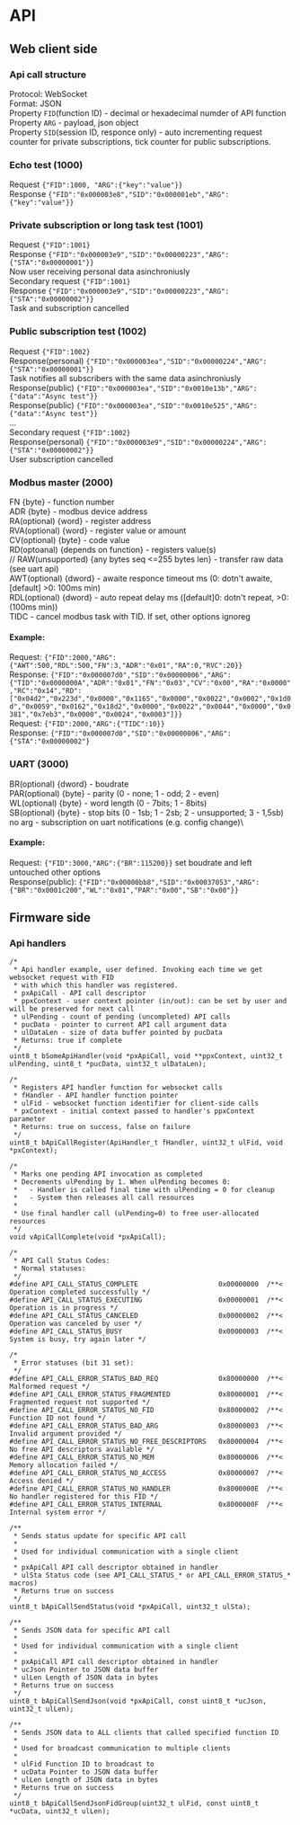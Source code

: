 # API
## Web client side

### Api call structure
Protocol: WebSocket\
Format: JSON\
Property `FID`(function ID) - decimal or hexadecimal numder of API function\
Property `ARG` - payload, json object\
Property `SID`(session ID, responce only) - auto incrementing request counter for private subscriptions, tick counter for public subscriptions.

### Echo test (1000)
Request `{"FID":1000, "ARG":{"key":"value"}}`\
Response `{"FID":"0x000003e8","SID":"0x000001eb","ARG":{"key":"value"}}`

### Private subscription or long task test (1001)
Request `{"FID":1001}`\
Response `{"FID":"0x000003e9","SID":"0x00000223","ARG":{"STA":"0x00000001"}}`\
Now user receiving personal data asinchroniusly\
Secondary request `{"FID":1001}`\
Response `{"FID":"0x000003e9","SID":"0x00000223","ARG":{"STA":"0x00000002"}}`\
Task and subscription cancelled

### Public subscription test (1002)
Request `{"FID":1002}`\
Response(personal) `{"FID":"0x000003ea","SID":"0x00000224","ARG":{"STA":"0x00000001"}}`\
Task notifies all subscribers with the same data asinchroniusly\
Response(public) `{"FID":"0x000003ea","SID":"0x0010e13b","ARG":{"data":"Async test"}}`\
Response(public) `{"FID":"0x000003ea","SID":"0x0010e525","ARG":{"data":"Async test"}}`\
...\
Secondary request `{"FID":1002}`\
Response(personal) `{"FID":"0x000003e9","SID":"0x00000224","ARG":{"STA":"0x00000002"}}`\
User subscription cancelled


### Modbus master (2000)
FN {byte} - function number\
ADR {byte} - modbus device address\
RA(optional) {word} - register address\
RVA(optional) {word} - register value or amount\
CV(optional) {byte} - code value\
RD(optoanal) {depends on function} - registers value(s)\
// RAW(unsupported) {any bytes seq <=255 bytes len} - transfer raw data (see uart api)\
AWT(optional) {dword} - awaite responce timeout ms (0: dotn't awaite, [default] >0: 100ms min)\
RDL(optional) {dword} - auto repeat delay ms ([default]0: dotn't repeat, >0:(100ms min))\
TIDC - cancel modbus task with TID. If set, other options ignoreg
#### Example:
Request: `{"FID":2000,"ARG":{"AWT":500,"RDL":500,"FN":3,"ADR":"0x01","RA":0,"RVC":20}}`\
Response: `{"FID":"0x000007d0","SID":"0x00000006","ARG":{"TID":"0x0000000A","ADR":"0x01","FN":"0x03","CV":"0x00","RA":"0x0000","RC":"0x14","RD":["0x04d2","0x223d","0x0000","0x1165","0x0000","0x0022","0x0002","0x1d0d","0x0059","0x0162","0x18d2","0x0000","0x0022","0x0044","0x0000","0x0381","0x7eb3","0x0000","0x0024","0x0003"]}}`\
Request: `{"FID":2000,"ARG":{"TIDC":10}}`\
Response: `{"FID":"0x000007d0","SID":"0x00000006","ARG":{"STA":"0x00000002"}`

### UART (3000)
BR(optional) {dword} - boudrate\
PAR(optional) {byte} - parity (0 - none; 1 - odd; 2 - even)\
WL(optional) {byte} - word length (0 - 7bits; 1 - 8bits)\
SB(optional) {byte} - stop bits (0 - 1sb; 1 - 2sb; 2 - unsupported; 3 - 1,5sb)\
no arg - subscription on uart notifications (e.g. config change)\
#### Example:
Request: `{"FID":3000,"ARG":{"BR":115200}}` set boudrate and left untouched other options\
Response(public): `{"FID":"0x00000bb8","SID":"0x00037053","ARG":{"BR":"0x0001c200","WL":"0x01","PAR":"0x00","SB":"0x00"}}`

## Firmware side

### Api handlers
```
/*
 * Api handler example, user defined. Invoking each time we get websocket request with FID
 * with which this handler was registered.
 * pxApiCall - API call descriptor
 * ppxContext - user context pointer (in/out): can be set by user and will be preserved for next call
 * ulPending - count of pending (uncompleted) API calls  
 * pucData - pointer to current API call argument data
 * ulDataLen - size of data buffer pointed by pucData
 * Returns: true if complete
 */
uint8_t bSomeApiHandler(void *pxApiCall, void **ppxContext, uint32_t ulPending, uint8_t *pucData, uint32_t ulDataLen);

/*
 * Registers API handler function for websocket calls
 * fHandler - API handler function pointer
 * ulFid - websocket function identifier for client-side calls
 * pxContext - initial context passed to handler's ppxContext parameter
 * Returns: true on success, false on failure
 */
uint8_t bApiCallRegister(ApiHandler_t fHandler, uint32_t ulFid, void *pxContext);

/*
 * Marks one pending API invocation as completed
 * Decrements ulPending by 1. When ulPending becomes 0:
 *   - Handler is called final time with ulPending = 0 for cleanup
 *   - System then releases all call resources
 * 
 * Use final handler call (ulPending=0) to free user-allocated resources
 */
void vApiCallComplete(void *pxApiCall);

/*
 * API Call Status Codes:
 * Normal statuses:
 */
#define API_CALL_STATUS_COMPLETE                    0x00000000  /**< Operation completed successfully */
#define API_CALL_STATUS_EXECUTING                   0x00000001  /**< Operation is in progress */
#define API_CALL_STATUS_CANCELED                    0x00000002  /**< Operation was canceled by user */
#define API_CALL_STATUS_BUSY                        0x00000003  /**< System is busy, try again later */

/*
 * Error statuses (bit 31 set):
 */
#define API_CALL_ERROR_STATUS_BAD_REQ               0x80000000  /**< Malformed request */
#define API_CALL_ERROR_STATUS_FRAGMENTED            0x80000001  /**< Fragmented request not supported */
#define API_CALL_ERROR_STATUS_NO_FID                0x80000002  /**< Function ID not found */
#define API_CALL_ERROR_STATUS_BAD_ARG               0x80000003  /**< Invalid argument provided */
#define API_CALL_ERROR_STATUS_NO_FREE_DESCRIPTORS   0x80000004  /**< No free API descriptors available */
#define API_CALL_ERROR_STATUS_NO_MEM                0x80000006  /**< Memory allocation failed */
#define API_CALL_ERROR_STATUS_NO_ACCESS             0x80000007  /**< Access denied */
#define API_CALL_ERROR_STATUS_NO_HANDLER            0x8000000E  /**< No handler registered for this FID */
#define API_CALL_ERROR_STATUS_INTERNAL              0x8000000F  /**< Internal system error */

/**
 * Sends status update for specific API call
 * 
 * Used for individual communication with a single client
 * 
 * pxApiCall API call descriptor obtained in handler
 * ulSta Status code (see API_CALL_STATUS_* or API_CALL_ERROR_STATUS_* macros)
 * Returns true on success
 */
uint8_t bApiCallSendStatus(void *pxApiCall, uint32_t ulSta);

/**
 * Sends JSON data for specific API call
 * 
 * Used for individual communication with a single client
 * 
 * pxApiCall API call descriptor obtained in handler
 * ucJson Pointer to JSON data buffer
 * ulLen Length of JSON data in bytes
 * Returns true on success
 */
uint8_t bApiCallSendJson(void *pxApiCall, const uint8_t *ucJson, uint32_t ulLen);

/**
 * Sends JSON data to ALL clients that called specified function ID
 * 
 * Used for broadcast communication to multiple clients
 * 
 * ulFid Function ID to broadcast to
 * ucData Pointer to JSON data buffer
 * ulLen Length of JSON data in bytes
 * Returns true on success
 */
uint8_t bApiCallSendJsonFidGroup(uint32_t ulFid, const uint8_t *ucData, uint32_t ulLen);

```